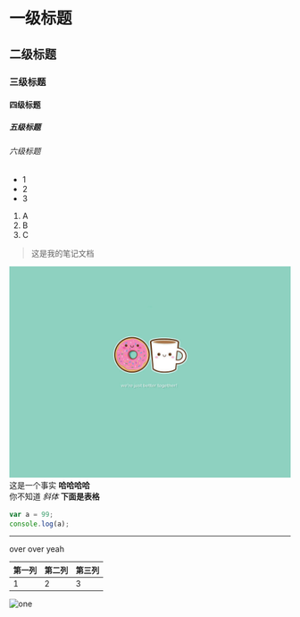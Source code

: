 # 一级标题
## 二级标题
### 三级标题
#### 四级标题
##### 五级标题
###### 六级标题
+ 1
+ 2
+ 3
1. A
2. B
3. C
> 这是我的笔记文档

![](img/one.jpg)
这是一个事实  **哈哈哈哈**  
你不知道   *斜体*
**下面是表格**


```JavaScript
var a = 99;
console.log(a);
```
***
over over yeah

| 第一列 | 第二列 | 第三列 |
| ------ | ------ | ------ |
| 1      | 2      | 3      |

![one](D:\nodes\nodes\img\one.jpg)